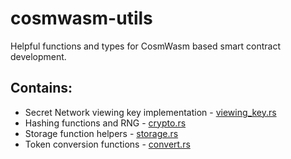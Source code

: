 # cosmwasm-utils
Helpful functions and types for CosmWasm based smart contract development.


## Contains:
 * Secret Network viewing key implementation - [viewing_key.rs](https://github.com/hackbg/cosmwasm-utils/blob/master/src/viewing_key.rs)
 * Hashing functions and RNG - [crypto.rs](https://github.com/hackbg/cosmwasm-utils/blob/master/src/crypto.rs)
 * Storage function helpers - [storage.rs](https://github.com/hackbg/cosmwasm-utils/blob/master/src/storage.rs)
 * Token conversion functions - [convert.rs](https://github.com/hackbg/cosmwasm-utils/blob/master/src/convert.rs)

